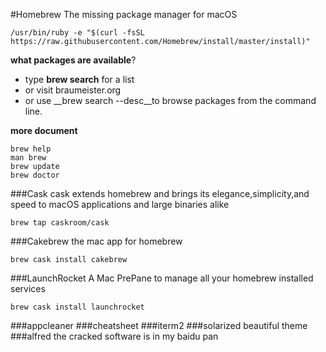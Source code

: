 #Homebrew
The missing package manager for macOS
```
/usr/bin/ruby -e "$(curl -fsSL https://raw.githubusercontent.com/Homebrew/install/master/install)"

```
__what packages are available__?
* type __brew search__ for a list
* or visit braumeister.org
* or use __brew search --desc<keyword>__to browse packages from the command line.

__more document__

```
brew help
man brew
brew update
brew doctor
```

###Cask
cask extends homebrew and brings its elegance,simplicity,and speed to macOS applications and large binaries alike
```
brew tap caskroom/cask
```
###Cakebrew
the mac app for homebrew
```
brew cask install cakebrew
```
###LaunchRocket
A Mac PrePane to manage all your homebrew installed services
```
brew cask install launchrocket
```

###appcleaner
###cheatsheet
###iterm2
###solarized
beautiful theme
###alfred
the cracked software is in my baidu pan